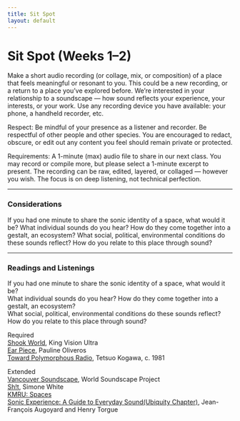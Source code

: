 ```yaml
---
title: Sit Spot
layout: default
---
```


# Sit Spot (Weeks 1–2)

Make a short audio recording (or collage, mix, or composition) of a place that feels meaningful or resonant to you. This could be a new recording, or a return to a place you’ve explored before. We’re interested in your relationship to a soundscape — how sound reflects your experience, your interests, or your work. Use any recording device you have available: your phone, a handheld recorder, etc.

Respect:
Be mindful of your presence as a listener and recorder. Be respectful of other people and other species. You are encouraged to redact, obscure, or edit out any content you feel should remain private or protected.

Requirements:
A 1-minute (max) audio file to share in our next class. You may record or compile more, but please select a 1-minute excerpt to present.
The recording can be raw, edited, layered, or collaged — however you wish. The focus is on deep listening, not technical perfection.

---

### Considerations

If you had one minute to share the sonic identity of a space, what would it be?
What individual sounds do you hear? How do they come together into a gestalt, an ecosystem?
What social, political, environmental conditions do these sounds reflect?
How do you relate to this place through sound?

---

### Readings and Listenings

If you had one minute to share the sonic identity of a space, what would it be? <br>
What individual sounds do you hear? How do they come together into a gestalt, an ecosystem? <br>
What social, political, environmental conditions do these sounds reflect? <br>
How do you relate to this place through sound?

Required <br>
[Shook World](https://algierstheband.bandcamp.com/album/shook-world-hosted-by-algiers), King Vision Ultra <br>
[Ear Piece](https://www.kim-cohen.com/Assets/CourseAssets/Texts/Oliveros_Ear%20Piece%20(1998).PDF), Pauline Oliveros <br>
[Toward Polymorphous Radio](https://drive.google.com/file/d/1YDdtHzgt00Tn1E4vpdQdbLqyKVmCRprT/view?usp=sharing), Tetsuo Kogawa, c. 1981

Extended <br>
[Vancouver Soundscape](https://www.sfu.ca/sonic-studio-webdav/WSP_Doc/Booklets/Vanscape1.pdf), World Soundscape Project <br>
[Sh!t](https://attachments.are.na/35567766/27327d5618ff01a2c81ba82337b3a6c2.pdf?1743106294), Simone White <br>
[KMRU: Spaces](https://www.youtube.com/watch?v=jxRbgvRNoS4) <br>
[Sonic Experience: A Guide to Everyday Sound(Ubiquity Chapter)](https://attachments.are.na/12509280/108be580b3e8789556c4a09eb6f06bf2.pdf?1626041041), Jean-François Augoyard and Henry Torgue
